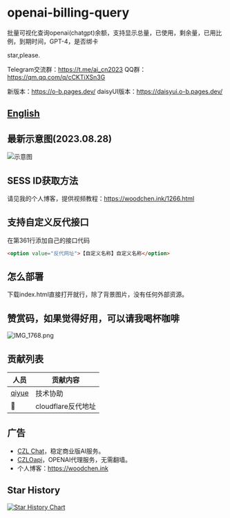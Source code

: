 # openai-billing-query
批量可视化查询openai(chatgpt)余额，支持显示总量，已使用，剩余量，已用比例，到期时间，GPT-4，是否绑卡

star,please.

Telegram交流群：https://t.me/ai_cn2023 
QQ群：https://qm.qq.com/q/cCKTiXSn3G


新版本：https://o-b.pages.dev/
daisyUI版本：https://daisyui.o-b.pages.dev/

## [English](README_EN.md)

## 最新示意图(2023.08.28)

![示意图](https://cdn-img.czl.net/2023/09/01/64f1ab8497308.png)


## SESS ID获取方法

请见我的个人博客，提供视频教程：https://woodchen.ink/1266.html

## 支持自定义反代接口
在第361行添加自己的接口代码

``` html
<option value="反代网址">【自定义名称】自定义名称</option>
```

## 怎么部署
下载index.html直接打开就行，除了背景图片，没有任何外部资源。

## 赞赏码，如果觉得好用，可以请我喝杯咖啡

![IMG_1768.png](https://cdn-img-r2.czl.net/2023/10/13/6528c3c44100a.png)

## 贡献列表

| 人员 | 贡献内容 |
| ---- | ---- |
| [qiyue](https://github.com/qiyue-rgb) | 技术协助 |
| 🙊 | cloudflare反代地址 |


## 广告
- [CZL Chat](https://chat.czl.net)，稳定商业版AI服务。
- [CZLOapi](https://oapi.czl.net)，OPENAI代理服务，无需翻墙。
- 个人博客：https://woodchen.ink

## Star History

[![Star History Chart](https://api.star-history.com/svg?repos=woodchen-ink/openai-billing-query&type=Date)](https://api.star-history.com/svg?repos=woodchen-ink/openai-billing-query&type=Date)
